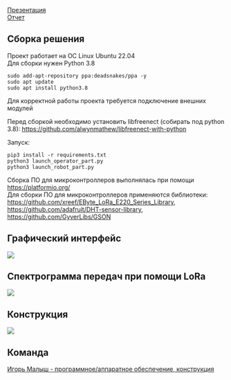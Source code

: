 [Презентация](https://drive.google.com/file/d/1JERFSXeAEsDtELn5uCYsfifsmstXoqhV/view?usp=sharing) </br>
[Отчет](https://drive.google.com/file/d/10wPHXu9SVHKw2DTHqq66AvC2ev5tR8jF/view?usp=sharing) </br>


## Сборка решения
Проект работает на ОС Linux Ubuntu 22.04 </br>
Для сборки нужен Python 3.8 </br>

```
sudo add-apt-repository ppa:deadsnakes/ppa -y
sudo apt update
sudo apt install python3.8
```

Для корректной работы проекта требуется подключение внешних модулей</br>

Перед сборкой необходимо установить libfreenect (собирать под python 3.8): https://github.com/alwynmathew/libfreenect-with-python </br>

Запуск:
```
pip3 install -r requirements.txt
python3 launch_operator_part.py
python3 launch_robot_part.py
```

Сборка ПО для микроконтроллеров выполнялась при помощи https://platformio.org/ </br>
Для сборки ПО для микроконтроллеров применяются библиотеки: https://github.com/xreef/EByte_LoRa_E220_Series_Library, https://github.com/adafruit/DHT-sensor-library, https://github.com/GyverLibs/GSON </br>

## Графический интерфейс
![](https://github.com/CepbluKot/diploma_gui_ok/blob/master/interface.jpeg) </br>

## Спектрограмма передач при помощи LoRa
![](https://github.com/CepbluKot/diploma_gui_ok/blob/master/spectrogram.jpeg) </br>

## Конструкция
![](https://github.com/CepbluKot/diploma_gui_ok/blob/master/body.jpg) </br>

## Команда
[Игорь Малыш - программное/аппаратное обеспечение, конструкция](http://t.me/igmalysh) </br>
